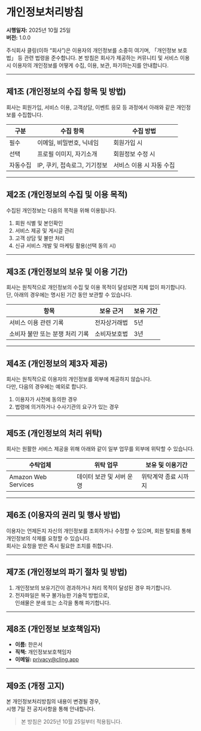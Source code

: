 # 개인정보처리방침

**시행일자:** 2025년 10월 25일  
**버전:** 1.0.0

주식회사 클링(이하 “회사”)은 이용자의 개인정보를 소중히 여기며, 「개인정보 보호법」 등 관련 법령을 준수합니다. 본 방침은 회사가 제공하는 커뮤니티 및 서비스 이용 시 이용자의 개인정보를 어떻게 수집, 이용, 보관, 파기하는지를 안내합니다.

---

## 제1조 (개인정보의 수집 항목 및 방법)

회사는 회원가입, 서비스 이용, 고객상담, 이벤트 응모 등 과정에서 아래와 같은 개인정보를 수집합니다.

| 구분 | 수집 항목 | 수집 방법 |
|------|------------|------------|
| 필수 | 이메일, 비밀번호, 닉네임 | 회원가입 시 |
| 선택 | 프로필 이미지, 자기소개 | 회원정보 수정 시 |
| 자동수집 | IP, 쿠키, 접속로그, 기기정보 | 서비스 이용 시 자동 수집 |

---

## 제2조 (개인정보의 수집 및 이용 목적)

수집된 개인정보는 다음의 목적을 위해 이용됩니다.

1. 회원 식별 및 본인확인
2. 서비스 제공 및 게시글 관리
3. 고객 상담 및 불만 처리
4. 신규 서비스 개발 및 마케팅 활용(선택 동의 시)

---

## 제3조 (개인정보의 보유 및 이용 기간)

회사는 원칙적으로 개인정보의 수집 및 이용 목적이 달성되면 지체 없이 파기합니다.  
단, 아래의 경우에는 명시된 기간 동안 보관할 수 있습니다.

| 항목 | 보유 근거 | 보유 기간 |
|------|-------------|-----------|
| 서비스 이용 관련 기록 | 전자상거래법 | 5년 |
| 소비자 불만 또는 분쟁 처리 기록 | 소비자보호법 | 3년 |

---

## 제4조 (개인정보의 제3자 제공)

회사는 원칙적으로 이용자의 개인정보를 외부에 제공하지 않습니다.  
다만, 다음의 경우에는 예외로 합니다.

1. 이용자가 사전에 동의한 경우
2. 법령에 의거하거나 수사기관의 요구가 있는 경우

---

## 제5조 (개인정보의 처리 위탁)

회사는 원활한 서비스 제공을 위해 아래와 같이 일부 업무를 외부에 위탁할 수 있습니다.

| 수탁업체 | 위탁 업무 | 보유 및 이용기간 |
|-----------|-------------|------------------|
| Amazon Web Services | 데이터 보관 및 서버 운영 | 위탁계약 종료 시까지 |

---

## 제6조 (이용자의 권리 및 행사 방법)

이용자는 언제든지 자신의 개인정보를 조회하거나 수정할 수 있으며, 회원 탈퇴를 통해 개인정보의 삭제를 요청할 수 있습니다.  
회사는 요청을 받은 즉시 필요한 조치를 취합니다.

---

## 제7조 (개인정보의 파기 절차 및 방법)

1. 개인정보의 보유기간이 경과하거나 처리 목적이 달성된 경우 파기합니다.
2. 전자파일은 복구 불가능한 기술적 방법으로,  
   인쇄물은 분쇄 또는 소각을 통해 파기합니다.

---

## 제8조 (개인정보 보호책임자)

- **이름:** 한은서
- **직책:** 개인정보보호책임자
- **이메일:** privacy@cling.app

---

## 제9조 (개정 고지)

본 개인정보처리방침의 내용이 변경될 경우,  
시행 7일 전 공지사항을 통해 안내합니다.

> 본 방침은 2025년 10월 25일부터 적용됩니다.
